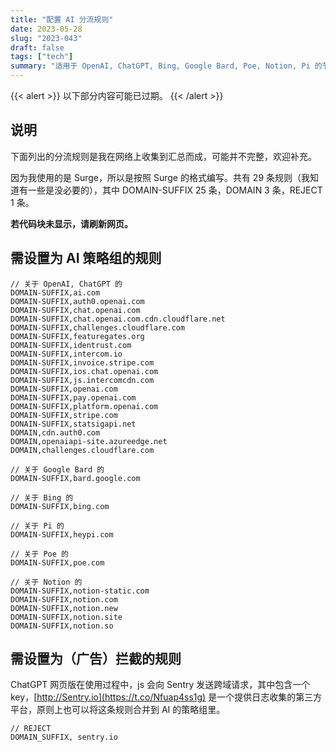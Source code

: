 ```yaml
---
title: "配置 AI 分流规则"
date: 2023-05-28
slug: "2023-043"
draft: false
tags: ["tech"]
summary: "适用于 OpenAI, ChatGPT, Bing, Google Bard, Poe, Notion, Pi 的节点分流策略，基于 Surge 编写."
---
```


{{< alert >}}
以下部分内容可能已过期。
{{< /alert >}}

## 说明

下面列出的分流规则是我在网络上收集到汇总而成，可能并不完整，欢迎补充。

因为我使用的是 Surge，所以是按照 Surge 的格式编写。共有 29 条规则（我知道有一些是没必要的），其中 DOMAIN-SUFFIX 25 条，DOMAIN 3 条，REJECT 1 条。

**若代码块未显示，请刷新网页。**

## 需设置为 AI 策略组的规则

```
// 关于 OpenAI, ChatGPT 的
DOMAIN-SUFFIX,ai.com
DOMAIN-SUFFIX,auth0.openai.com
DOMAIN-SUFFIX,chat.openai.com
DOMAIN-SUFFIX,chat.openai.com.cdn.cloudflare.net
DOMAIN-SUFFIX,challenges.cloudflare.com
DOMAIN-SUFFIX,featuregates.org
DOMAIN-SUFFIX,identrust.com
DOMAIN-SUFFIX,intercom.io
DOMAIN-SUFFIX,invoice.stripe.com
DOMAIN-SUFFIX,ios.chat.openai.com
DOMAIN-SUFFIX,js.intercomcdn.com
DOMAIN-SUFFIX,openai.com
DOMAIN-SUFFIX,pay.openai.com
DOMAIN-SUFFIX,platform.openai.com
DOMAIN-SUFFIX,stripe.com
DONAIN-SUFFIX,statsigapi.net
DOMAIN,cdn.auth0.com
DOMAIN,openaiapi-site.azureedge.net
DOMAIN,challenges.cloudflare.com

// 关于 Google Bard 的
DOMAIN-SUFFIX,bard.google.com

// 关于 Bing 的
DOMAIN-SUFFIX,bing.com

// 关于 Pi 的
DOMAIN-SUFFIX,heypi.com

// 关于 Poe 的
DOMAIN-SUFFIX,poe.com

// 关于 Notion 的
DOMAIN-SUFFIX,notion-static.com
DOMAIN-SUFFIX,notion.com
DOMAIN-SUFFIX,notion.new
DOMAIN-SUFFIX,notion.site
DOMAIN-SUFFIX,notion.so
```

## 需设置为（广告）拦截的规则

ChatGPT 网页版在使用过程中，js 会向 Sentry 发送跨域请求，其中包含一个 key，[http://Sentry.io](https://t.co/Nfuap4ss1g) 是一个提供日志收集的第三方平台，原则上也可以将这条规则合并到 AI 的策略组里。

```
// REJECT
DOMAIN_SUFFIX, sentry.io
```